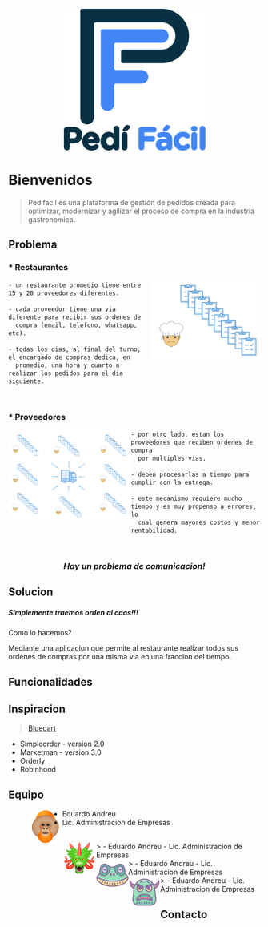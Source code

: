 
<p align="center">
  <img src="assets/logoPediFacil_README.png">
</p>

# Bienvenidos
> Pedifacil es una plataforma de gestión de pedidos creada para optimizar, modernizar y agilizar el proceso de compra en la industria gastronomica.

## Problema

<h3 align="left">* Restaurantes</h3>

<img align="right" width="218" height="160" src="assets/img_chefOrder_README.png">

    - un restaurante promedio tiene entre 15 y 20 proveedores diferentes.
    
    - cada proveedor tiene una via diferente para recibir sus ordenes de 
      compra (email, telefono, whatsapp, etc).
      
    - todas los dias, al final del turno, el encargado de compras dedica, en 
      promedio, una hora y cuarto a realizar los pedidos para el dia siguiente.

</br>
<h3 align="left">* Proveedores</h3>

<img align="left" width="245" height="180" src="assets/img_supplierProcess_README.png">

    - por otro lado, estan los proveedores que reciben ordenes de compra 
      por multiples vias.
    
    - deben procesarlas a tiempo para cumplir con la entrega.
      
    - este mecanismo requiere mucho tiempo y es muy propenso a errores, lo 
      cual genera mayores costos y menor rentabilidad.
</br>
<h3 align="center"><em>Hay un problema de comunicacion!</em></h3>

## Solucion

##### Simplemente traemos orden al caos!!!

Como lo hacemos?

Mediante una aplicacion que permite al restaurante realizar todos sus ordenes de compras por una misma via en una fraccion del tiempo.


## Funcionalidades


## Inspiracion
> <a href="https://www.bluecart.com" target="_blank">Bluecart</a> 
* Simpleorder - version 2.0
* Marketman - version 3.0
* Orderly
* Robinhood

## Equipo

> <img align="left" src="assets/team1_README.png">
  - Eduardo Andreu
  - Lic. Administracion de Empresas
<br>
> <img align="left" src="assets/team2_README.png">
  - Eduardo Andreu
  - Lic. Administracion de Empresas
<br>
> <img align="left" src="assets/team3_README.png">
  - Eduardo Andreu
  - Lic. Administracion de Empresas
<br>
> <img align="left" src="assets/team4_README.png">
  - Eduardo Andreu
  - Lic. Administracion de Empresas
<br>

## Contacto

